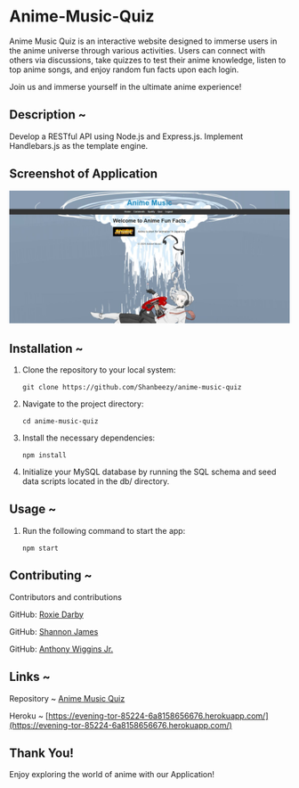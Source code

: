 # Anime-Music-Quiz

Anime Music Quiz is an interactive website designed to immerse users in the anime universe through various activities. Users can connect with others via discussions, take quizzes to test their anime knowledge, listen to top anime songs, and enjoy random fun facts upon each login.

Join us and immerse yourself in the ultimate anime experience!

## Description ~

Develop a RESTful API using Node.js and Express.js.
Implement Handlebars.js as the template engine.

## Screenshot of Application

![screenshot](/public/images/README.screenshot.png)

## Installation ~

1. Clone the repository to your local system:

   ```
   git clone https://github.com/Shanbeezy/anime-music-quiz
   ```

2. Navigate to the project directory:

   ```
   cd anime-music-quiz
   ```

3. Install the necessary dependencies:

   ```
   npm install
   ```

4. Initialize your MySQL database by running the SQL schema and seed data scripts located in the db/ directory.

## Usage ~

1. Run the following command to start the app:

   ```
   npm start
   ```

## Contributing ~

Contributors and contributions

GitHub:
[Roxie Darby](https://github.com/RoxD90)

GitHub:
[Shannon James](https://github.com/Shanbeezy)

GitHub:
[Anthony Wiggins Jr.](https://github.com/awigginsjr)

## Links ~

Repository ~ [Anime Music Quiz](https://github.com/Shanbeezy/anime-music-quiz.git)

Heroku ~ [https://evening-tor-85224-6a8158656676.herokuapp.com/](https://evening-tor-85224-6a8158656676.herokuapp.com/)

## Thank You!

Enjoy exploring the world of anime with our Application!
